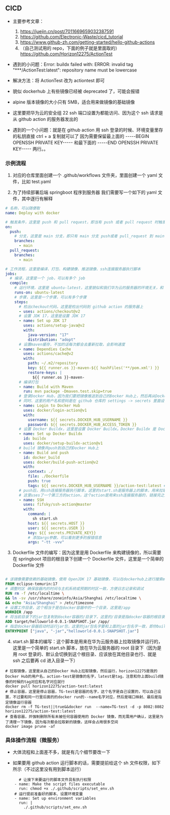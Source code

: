 ## CICD

- 主要参考文章：

  1. https://juejin.cn/post/7011669659032387591
  2. https://github.com/Electronic-Waste/cicd_tutorial
  3. https://www.github-zh.com/getting-started/hello-github-actions
  4. （自己测试用的 repo，下面的例子就是里面取的）https://github.com/Horizon12275/ActionTest

- 遇到的小问题：Error: buildx failed with: ERROR: invalid tag "\*\*\*/ActionTest:latest": repository name must be lowercase
- 解决方法：将 ActionTest 改为 actiontest 即可

- 貌似 dockerhub 上有些镜像已经被 deprecated 了，可能会报错

- alpine 版本镜像的大小只有 5MB，适合用来做镜像的基础镜像

- 这里要把华为云的安全组 22 ssh 端口设置为都能访问、因为这个 ssh 请求是从 github action 的服务器发出的

- 遇到的一个小问题：就是在 github action 用 ssh 登录的时候、环境变量里存的私钥直接 ctrl + a 复制就可以了 因为需要保留最上面的 -----BEGIN OPENSSH PRIVATE KEY----- 和最下面的 -----END OPENSSH PRIVATE KEY----- 两行。。

### 示例流程

1. 对应的仓库里面创建一个 .github/workflows 文件夹，里面创建一个 yaml 文件，比如 test.yaml

2. 为了持续部署后端 springboot 程序到服务器 我们需要写一个如下的 yaml 文件，其中逐行有解释

```yaml
# 名称，可以随便取
name: Deploy with docker

# 触发条件，这里是 push 和 pull request，即当有 push 或者 pull request 时触发
on:
  push:
    # 分支，这里是 main 分支，即只有 main 分支 push或者 pull_request 到 main 时触发
    branches:
      - main
  pull_request:
    branches:
      - main

# 工作流程，这里是编译、打包、构建镜像、推送镜像、ssh连接服务器执行脚本
jobs:
  # 编译，这里是一个 job，可以有多个 job
  compile:
    # 运行环境，这里是 ubuntu-latest，这里貌似和我们华为云的服务器的环境无关，和 github action 的服务器有关，因为这段代码是在 github action 的服务器上运行的
    runs-on: ubuntu-latest
    # 步骤，这里是一个步骤，可以有多个步骤
    steps:
      # 检出checkout代码，这里是检出代码到 github action 的服务器上
      - uses: actions/checkout@v2
      # 设置 JDK 17，这里是设置 JDK 17
      - name: Set up JDK 17
        uses: actions/setup-java@v2
        with:
          java-version: "17"
          distribution: "adopt"
      # 设置maven缓存，不加的话每次都会去重新拉取，会影响速度
      - name: Dependies Cache
        uses: actions/cache@v2
        with:
          path: ~/.m2/repository
          key: ${{ runner.os }}-maven-${{ hashFiles('**/pom.xml') }}
          restore-keys: |
            ${{ runner.os }}-maven-
      # 编译打包
      - name: Build with Maven
        run: mvn package -Dmaven.test.skip=true
      # 登录Docker Hub，因为我们要把镜像推送到自己的Docker Hub上，然后再从Docker Hub上拉取到华为云服务器上，还有一个方法是直接构建镜像然后推送到华为云的镜像仓库上，这里是第一种方法
      # 同时、这里的用户名和密码是在 github 仓库的 settings -> secrets 里面设置的、相当于github action的环境变量
      - name: Login to Docker Hub
        uses: docker/login-action@v1
        with:
          username: ${{ secrets.DOCKER_HUB_USERNAME }}
          password: ${{ secrets.DOCKER_HUB_ACCESS_TOKEN }}
      # 设置 Docker Buildx，这里是设置 Docker Buildx。Docker Buildx 是 Docker 的一个扩展工具，用于构建多平台镜像。
      - name: Set up Docker Buildx
        id: buildx
        uses: docker/setup-buildx-action@v1
      # build 镜像并push到自己的Docker Hub上
      - name: Build and push
        id: docker_build
        uses: docker/build-push-action@v2
        with:
          context: ./
          file: ./Dockerfile
          push: true
          tags: ${{ secrets.DOCKER_HUB_USERNAME }}/action-test:latest # 这里是镜像的tag，action-test:latest里面的action-test是镜像的名字，latest是tag，都可以自己设置，不过这里记得要对应到dockerfile里面的镜像名字
      # push后，用ssh连接服务器执行脚本，这里的start.sh是服务器上的脚本，用来拉取镜像并运行，我这里放在了root目录下，同样、这里的HOST、USER、PRIVATE_KEY是在 github 仓库的 settings -> secrets 里面设置的、相当于github action的环境变量
      # 这里uses了一个第三方的action，这个action是用来ssh连接服务器的，链接完之后的command是链接之后要执行的命令
      - name: SSH
        uses: fifsky/ssh-action@master
        with:
          command: |
            sh start.sh
          host: ${{ secrets.HOST }}
          user: ${{ secrets.USER }}
          key: ${{ secrets.PRIVATE_KEY}}
          # 添加args参数，可以看到更多的报错信息
          args: "-tt -vvv"
```

3. Dockerfile 文件的编写：因为这里是用 Dockerfile 来构建镜像的，所以需要在 springboot 项目的根目录下创建一个 Dockerfile 文件，这里是一个简单的 Dockerfile 文件

```dockerfile

# 该镜像需要依赖的基础镜像，使用 OpenJDK 17 基础镜像，可以在dockerhub上进行搜索eclipse-temurin查询对应的用法 https://hub.docker.com/
FROM eclipse-temurin:17
# 调整时区 确保容器内的时间与主机系统或预期的时区一致，方便日志记录和调试
RUN rm -f /etc/localtime \
&& ln -sv /usr/share/zoneinfo/Asia/Shanghai /etc/localtime \
&& echo "Asia/Shanghai" > /etc/timezone
# 设置工作目录，这个相当于是在docker容器中的一个目录，这里是/app
WORKDIR /app
# 将当前目录下的jar包复制到docker容器的/目录下，这里的/目录是指docker容器的根目录，这里的jar包是在target中build出来的jar包，名字和build出来的jar包名字一致
ADD target/helloworld-0.0.1-SNAPSHOT.jar /app/
# 指定docker容器启动时运行jar包，这里的jar包名字要和上面的jar包名字一致，即你build出来target中的jar包名字
ENTRYPOINT ["java", "-jar","helloworld-0.0.1-SNAPSHOT.jar"]

```

4. start.sh 脚本的编写：这个脚本是用来在华为云服务器上拉取镜像并运行的，这里是一个简单的 start.sh 脚本，放在华为云服务器的 root 目录下（因为是用 root 登录的、默认会切换到这个根目录、应该放在其他目录也行、就是 ssh 之后要再 cd 进入目录一下）

```shell
# 拉取镜像，这里是从自己的Docker Hub上拉取镜像，然后运行，horizon12275是我的Docker Hub的用户名，action-test是镜像的名字，latest是tag，注意和你上面build镜像的时候的tag对应和名字对应就行
docker pull horizon12275/action-test:latest
# 停止容器，这里是停止容器，TG-test是容器的名字，这个名字是自己设置的，可以自己设置，不过要和同一行里后面的的docker run的--name名字对应，然后是端口映射、最后是指定镜像运行容器
docker rm -f TG-test||true&&docker run  --name=TG-test -d -p 8082:8082 horizon12275/action-test:latest
# 查看容器，并强制删除所有未被任何容器使用的 Docker 镜像，而无需用户确认，这里是为了清理一下镜像，因为每次都会拉取新的镜像，这样会占用很多空间
docker image prune -af
```

### 具体操作流程（微服务）

- 大体流程和上面差不多，就是有几个细节要改一下

- 如果要用 github action 运行脚本的话，需要提前给这个 sh 文件权限，如下所示（不过这里没有用到脚本运行）

```shell
      # 让接下来要运行的脚本文件具有执行权限
    - name: Make the script files executable
      run: chmod +x ./.github/scripts/set_env.sh
    # 运行提前准备好的脚本、设置环境变量
    - name: Set up environment variables
      run: |
        ./.github/scripts/set_env.sh
```
